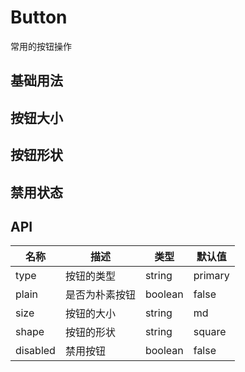 # Button

常用的按钮操作

## 基础用法

<preview path="../../examples/button/basic.vue" title="基础使用" description=""></preview>

## 按钮大小

<preview path="../../examples/button/size.vue" title="按钮大小" description=""></preview>

## 按钮形状

<preview path="../../examples/button/shape.vue" title="按钮形状" description=""></preview>

## 禁用状态

<preview path="../../examples/button/disabled.vue" title="禁用状态" description=""></preview>

## API

| 名称     | 描述           | 类型    | 默认值  |
| -------- | -------------- | ------- | ------- |
| type     | 按钮的类型     | string  | primary |
| plain    | 是否为朴素按钮 | boolean | false   |
| size     | 按钮的大小     | string  | md      |
| shape    | 按钮的形状     | string  | square  |
| disabled | 禁用按钮       | boolean | false   |
